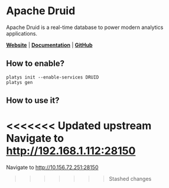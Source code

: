 # Apache Druid

Apache Druid is a real-time database to power modern analytics applications.

**[Website](https://druid.apache.org/)** | **[Documentation](https://druid.apache.org/community/)** | **[GitHub](https://github.com/apache/druid/)**

## How to enable?

```
platys init --enable-services DRUID
platys gen
```

## How to use it?

<<<<<<< Updated upstream
Navigate to <http://192.168.1.112:28150>
=======
Navigate to <http://10.156.72.251:28150>
>>>>>>> Stashed changes
